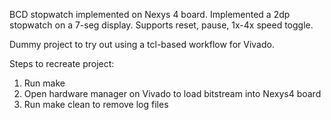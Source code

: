 BCD stopwatch implemented on Nexys 4 board. Implemented a 2dp stopwatch on a 7-seg display.
Supports reset, pause, 1x-4x speed toggle.

Dummy project to try out using a tcl-based workflow for Vivado.

Steps to recreate project:
1. Run make
2. Open hardware manager on Vivado to load bitstream into Nexys4 board
3. Run make clean to remove log files

